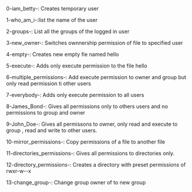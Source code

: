 0-iam_betty-: Creates temporary user

1-who_am_i-:list the name of the user

2-groups-: List all the groups of the logged in user

3-new_owner-: Switches ownnership permission of file to specified user

4-empty-: Creates new empty fie named hello

5-execute-: Adds only execute permission to the file hello

6-multiple_permissions-: Add execute permission to owner and group but only read permission ti other users

7-everybody-: Adds only execute permission to all users

8-James_Bond-: Gives all permissions only to others users and no permissions to group and owner

9-John_Doe-: Gives all permissons to owner, only read and execute to group , read and write to other users.

10-mirror_permissions-: Copy permissions of a file to another file

11-directories_permissions-: Gives all permissions to directories only.

12-directory_permissions-: Creates a directory with preset permissions of rwxr-w--x

13-change_group-: Change group owner of to new group
